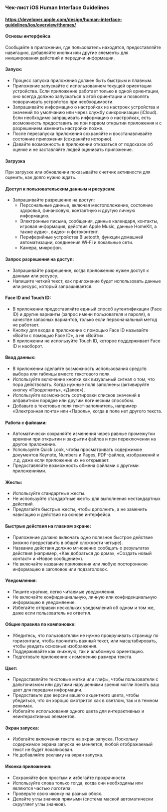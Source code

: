 ### Чек-лист iOS Human Interface Guidelines
#### https://developer.apple.com/design/human-interface-guidelines/ios/overview/themes/

#### Основы интерфейса
Сообщайте в приложении, где пользователь находятся, предоставляйте навигацию, добавляйте кнопки или другие элементы для инициирования действий и передачи информации.

#### Запуск:
* Процесс запуска приложения должен быть быстрым и плавным.
* Приложение запускайте с использованием текущей ориентации устройства. Если приложение работает только в одной ориентации, оно всегда должно запускаться в этой ориентации и позволять поворачивать устройство при необходимости.
* Запрашивайте информацию о настройках из настроек устройства и значений по умолчанию или через службу синхронизации (iCloud). Если необходимо запрашивать информацию о настройках, есть возможность предоставить ее при первом открытии приложения и с разрешением изменить настройки позже.
* После перезапуска приложения сохраняйте и восстанавливайте состояние приложения (сохраняйте историю).
* Давайте возможность в приложении отказаться от подсказок об оценке и не заставляйте людей оценивать приложение.

#### Загрузка
При загрузке или обновлении показывайте счетчик активности для оценить, как долго нужно ждать.

#### Доступ к пользовательским данным и ресурсам:
* Запрашивайте разрешение на доступ:
    * Персональные данные, включая местоположение, состояние здоровья, финансовую, контактную и другую личную информацию.
    * Электронные письма, сообщения, данные календаря, контакты, игровая информация, действия Apple Music, данные HomeKit, а также аудио-, видео- и фотоконтент.
    * Периферийные устройства Bluetooth, функции домашней автоматизации, соединения Wi-Fi и локальные сети.
    * Камера, микрофон.

#### Запрос разрешения на доступ:
* Запрашивайте разрешение, когда приложению нужен доступ к данным или ресурсу.
* Напишите четкий текст, как приложение будет использовать данные или ресурс, который запрашивается.

#### Face ID and Touch ID:
* В приложении предоставляйте единый способ аутентификации (Face ID) и другие варианты (запрос имени пользователя и пароля), в качестве запасных вариантов, только если первоначальный метод не работает.
* Кнопку для входа в приложение с помощью Face ID называйте «Войти с помощью Face ID», а не «Войти».
* В приложении не используйте Touch ID, которое поддерживает Face ID и наоборот.

#### Ввод данных:
* В приложении сделайте возможность использования средств выбора или таблицы вместо текстового поля.
* Используйте включение кнопки как визуальный сигнал о том, что пора действовать. Когда нужные поля заполнены (активируйте кнопку «Продолжить», «Далее»). 
* Используйте возможность сортировки списков значений в алфавитном порядке или другим логическим способом.
* Добавьте в текстовые поля текст-заполнитель, например «Электронная почта» или «Пароль», когда в поле нет другого текста.

#### Работа с файлами:
* Автоматически сохраняйте изменения через равные промежутки времени при открытии и закрытии файлов и при переключении на другое приложение.
* Успользуйте Quick Look, чтобы просматривать содержимое документов Keynote, Numbers и Pages, PDF-файлов, изображений и .т.д, даже если приложение их не открывает.
* Предоставляйте возможность обмена файлами с другими приложениями.

#### Жесты:
* Используйте стандартные жесты.
* Не используйте стандартные жесты для выполнения нестандартных действий.
* Предлагайте быстрые жесты, чтобы дополнить, а не заменить навигацию и действия на основе интерфейса.

#### Быстрые действия на главном экране:
* Приложение должно включать одно полезное быстрое действие (можно предоставить в общей сложности четыре).
* Название действия должно мгновенно сообщать о результатах действия (например, «Как добраться до дома», «Создать новый контакт» и «Новое сообщение»).
* Не включайте название приложения или любую постороннюю информацию в заголовок или подзаголовок.

#### Уведомления:
* Пишите краткие, легко читаемые уведомления.
* Не включайте конфиденциальную, личную или конфиденциальную информацию в уведомление.
* Избегайте отправки нескольких уведомлений об одном и том же, даже если пользователь не ответил.

#### Общие правила по компоновке:
* Убедитесь, что пользователям не нужно прокручивать страницу по горизонтали, чтобы прочитать важный текст, или масштабировать, чтобы увидеть основные изображения.
* Поддерживайте как книжную, так и альбомную ориентацию.
* Подготовьте приложение к изменению размера текста.

#### Цвет:
* Предоставляйте текстовые метки или глифы, чтобы пользователи с дальтонизмом или другими нарушениями зрения могли понять ваш цвет для передачи информации.
* Предоставьте две версии вашего акцентного цвета, чтобы убедиться, что он хорошо смотрится как в светлом, так и в темном режимах.
* Избегайте использования одного цвета для интерактивных и неинтерактивных элементов.

#### Экран запуска:
* Избегайте включения текста на экран запуска. Поскольку содержимое экрана запуска не меняется, любой отображаемый текст не будет локализован.
* Не добавляйте рекламу на экран запуска.

#### Иконка приложения:
* Сохраняйте фон простым и избегайте прозрачности.
* Используйте слова только тогда, когда они необходимы или являются частью логотипа.
* Проверьте свою иконку на разных обоях.
* Делайте углы значков прямыми (система маской автоматически скругляет углы значков).
